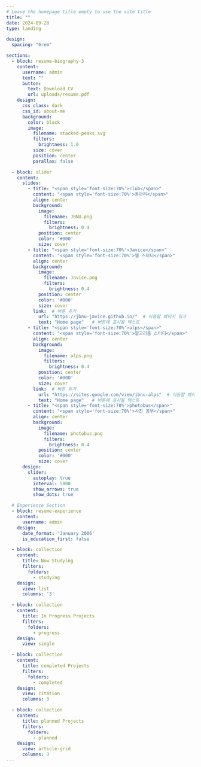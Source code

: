 ```yaml
---
# Leave the homepage title empty to use the site title
title: ""
date: 2024-09-28
type: landing

design:
  spacing: "6rem"

sections:
  - block: resume-biography-3
    content:
      username: admin
      text: ""
      button:
        text: Download CV
        url: uploads/resume.pdf
    design:
      css_class: dark
      css_id: about-me
      background:
        color: black
        image:
          filename: stacked-peaks.svg
          filters:
            brightness: 1.0
          size: cover
          position: center
          parallax: false

  - block: slider
    content:
      slides:
        - title: "<span style='font-size:70%'>club</span>"
          content: "<span style='font-size:70%'>동아리</span>"
          align: center
          background:
            image:
              filename: JBNU.png
              filters:
                brightness: 0.4
            position: center
            color: '#000'
            size: cover
        - title: "<span style='font-size:70%'>Javice</span>"
          content: "<span style='font-size:70%'>웹 스터디</span>"
          align: center
          background:
            image:
              filename: Javice.png
              filters:
                brightness: 0.4
            position: center
            color: '#000'
            size: cover
          link:  # 버튼 추가
            url: "https://jbnu-javice.github.io/"  # 이동할 페이지 링크
            text: "Home page"   # 버튼에 표시될 텍스트
        - title: "<span style='font-size:70%'>alps</span>"
          content: "<span style='font-size:70%'>알고리즘 스터디</span>"
          align: center
          background:
            image:
              filename: alps.png
              filters:
                brightness: 0.4
            position: center
            color: '#000'
            size: cover
          link:  # 버튼 추가
            url: "https://sites.google.com/view/jbnu-alps"  # 이동할 페이지 링크
            text: "Home page"   # 버튼에 표시될 텍스트
        - title: "<span style='font-size:70%'>photobus</span>"
          content: "<span style='font-size:70%'>사진 공부</span>"
          align: center
          background:
            image:
              filename: photobus.png
              filters:
                brightness: 0.4
            position: center
            color: '#000'
            size: cover
      design:
        slider:
          autoplay: true
          interval: 5000
          show_arrows: true
          show_dots: true  

  # Experience Section
  - block: resume-experience
    content:
      username: admin
    design:
      date_format: 'January 2006'
      is_education_first: false

  - block: collection
    content:
      title: Now Studying
      filters:
        folders:
          - studying
    design:
      view: list
      columns: '3'

  - block: collection
    content:
      title: In Progress Projects
      filters:
        folders:
          - progress
    design:
      view: single

  - block: collection
    content:
      title: completed Projects
      filters:
        folders:
          - completed
    design:
      view: citation
      columns: 3

  - block: collection
    content:
      title: planned Projects
      filters:
        folders:
          - planned
    design:
      view: article-grid
      columns: 3
---
```

